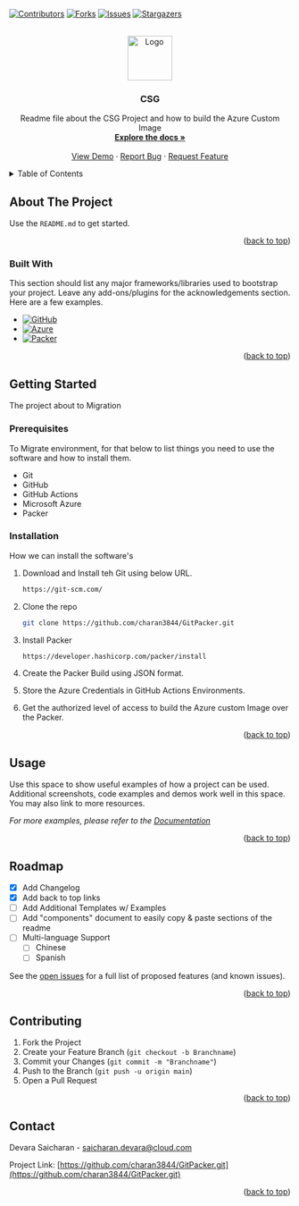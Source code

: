 <!-- Improved compatibility of back to top link: See: https://github.com/charan3844/GitPacker/pull -->
<a name="readme-top"></a>

<!-- PROJECT SHIELDS -->
<!--
*** I'm using markdown "reference style" links for readability.
*** Reference links are enclosed in brackets [ ] instead of parentheses ( ).
*** See the bottom of this document for the declaration of the reference variables
*** for contributors-url, forks-url, etc. This is an optional, concise syntax you may use.
*** https://www.markdownguide.org/basic-syntax/#reference-style-links

-->
[![Contributors][contributors-shield]][contributors-url]
[![Forks][forks-shield]][forks-url]
[![Issues][issues-shield]][issues-url]
[![Stargazers][stars-shield]][stars-url]


<!-- CSG -->
<br />
<div align="center">
  <a href="https://github.com/charan3844/GitPacker">
    <img src="images/logo.png" alt="Logo" width="80" height="80">
  </a>

  <h3 align="center">CSG</h3>

  <p align="center">
    Readme file about the CSG Project and how to build the Azure Custom Image 
    <br />
    <a href="https://github.com/charan3844/GitPacker"><strong>Explore the docs »</strong></a>
    <br />
    <br />
    <a href="https://github.com/charan3844/GitPacker">View Demo</a>
    ·
    <a href="https://github.com/charan3844/GitPacker/issues">Report Bug</a>
    ·
    <a href="https://github.com/charan3844/GitPacker/issues">Request Feature</a>
  </p>
</div>



<!-- TABLE OF CONTENTS -->
<details>
  <summary>Table of Contents</summary>
  <ol>
    <li>
      <a href="#about-the-project">About The Project</a>
      <ul>
        <li><a href="#built-with">Built With</a></li>
      </ul>
    </li>
    <li>
      <a href="#getting-started">Getting Started</a>
      <ul>
        <li><a href="#prerequisites">Prerequisites</a></li>
        <li><a href="#installation">Installation</a></li>
      </ul>
    </li>
    <li><a href="#usage">Usage</a></li>
    <li><a href="#roadmap">Roadmap</a></li>
    <li><a href="#contributing">Contributing</a></li>
    <li><a href="#contact">Contact</a></li>
  </ol>
</details>



<!-- ABOUT THE PROJECT -->
## About The Project



Use the `README.md` to get started.

<p align="right">(<a href="#readme-top">back to top</a>)</p>



### Built With

This section should list any major frameworks/libraries used to bootstrap your project. Leave any add-ons/plugins for the acknowledgements section. Here are a few examples.

* [![GitHub][GitHub]][GitHub-url]
* [![Azure][Azure]][Azure-url]
* [![Packer][Packer]][Packer-url]
  

<p align="right">(<a href="#readme-top">back to top</a>)</p>



<!-- GETTING STARTED -->
## Getting Started

The project about to Migration

### Prerequisites

To Migrate environment, for that below to list things you need to use the software and how to install them.
* Git
* GitHub
* GitHub Actions
* Microsoft Azure
* Packer
  
### Installation

How we can install the software's

1. Download and Install teh Git using below URL.

   ```sh
   https://git-scm.com/
   ```
   
2. Clone the repo
   ```sh
   git clone https://github.com/charan3844/GitPacker.git
   ```
3. Install Packer
   ```sh
   https://developer.hashicorp.com/packer/install
   ```
4. Create the Packer Build using JSON format.
5. Store the Azure Credentials in GitHub Actions Environments.
6. Get the authorized level of access to build the Azure custom Image over the Packer.
 
   
<p align="right">(<a href="#readme-top">back to top</a>)</p>



<!-- USAGE EXAMPLES -->
## Usage

Use this space to show useful examples of how a project can be used. Additional screenshots, code examples and demos work well in this space. You may also link to more resources.

_For more examples, please refer to the [Documentation](https://example.com)_

<p align="right">(<a href="#readme-top">back to top</a>)</p>



<!-- ROADMAP -->
## Roadmap

- [x] Add Changelog
- [x] Add back to top links
- [ ] Add Additional Templates w/ Examples
- [ ] Add "components" document to easily copy & paste sections of the readme
- [ ] Multi-language Support
    - [ ] Chinese
    - [ ] Spanish

See the [open issues](/issues) for a full list of proposed features (and known issues).

<p align="right">(<a href="#readme-top">back to top</a>)</p>



<!-- CONTRIBUTING -->
## Contributing


1. Fork the Project
2. Create your Feature Branch (`git checkout -b Branchname`)
3. Commit your Changes (`git commit -m "Branchname"`)
4. Push to the Branch (`git push -u origin main`)
5. Open a Pull Request

<p align="right">(<a href="#readme-top">back to top</a>)</p>


<!-- CONTACT -->
## Contact

Devara Saicharan - saicharan.devara@cloud.com

Project Link: [https://github.com/charan3844/GitPacker.git](https://github.com/charan3844/GitPacker.git)

<p align="right">(<a href="#readme-top">back to top</a>)</p>




<!-- MARKDOWN LINKS & IMAGES -->
<!-- https://www.markdownguide.org/basic-syntax/#reference-style-links -->
[contributors-shield]: https://img.shields.io/github/contributors/charan3844/GitPacker.svg?style=for-the-badge
[contributors-url]: https://github.com/charan3844/GitPacker/graphs/contributors
[forks-shield]: https://img.shields.io/github/forks/charan3844/GitPacker.svg?style=for-the-badge
[forks-url]: https://github.com/charan3844/GitPacker/network/members
[stars-shield]: https://img.shields.io/github/stars/charan3844/GitPacker.svg?style=for-the-badge
[stars-url]: https://github.com/charan3844/GitPacker/stargazers
[issues-shield]: https://img.shields.io/github/issues/charan3844/GitPacker.svg?style=for-the-badge
[issues-url]: https://github.com/charan3844/GitPacker-Template/issues
[stars-shield]: https://img.shields.io/github/stars/charan3844/GitPacker.svg?style=for-the-badge
[stars-url]: https://github.com/charan3844/GitPacker/stargazers
[product-screenshot]: images/screenshot.png
[Packer]: https://img.shields.io/badge/Packer-000000?style=for-the-badge&logo=Packer&logoColor=blue
[Packer-url]: https://developer.hashicorp.com/packer/integrations/hashicorp/azure
[GitHub]: https://img.shields.io/badge/GitHub-000000?style=for-the-badge&logo=GitHub&logoColor=white
[GitHub-url]: https://github.com/
[Azure]: https://img.shields.io/badge/Azure-007FFF?style=for-the-badge&logo=MicrosoftAzure&logoColor=white
[Azure-url]: https://portal.azure.com

